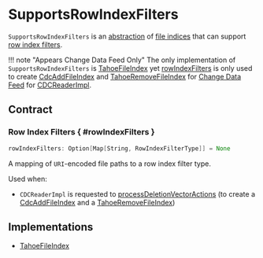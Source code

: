 # SupportsRowIndexFilters

`SupportsRowIndexFilters` is an [abstraction](#contract) of [file indices](#implementations) that can support [row index filters](#rowIndexFilters).

!!! note "Appears Change Data Feed Only"
    The only implementation of `SupportsRowIndexFilters` is [TahoeFileIndex](TahoeFileIndex.md) yet [rowIndexFilters](#rowIndexFilters) is only used to create [CdcAddFileIndex](change-data-feed/CdcAddFileIndex.md#rowIndexFilters) and [TahoeRemoveFileIndex](change-data-feed/TahoeRemoveFileIndex.md#rowIndexFilters) for [Change Data Feed](change-data-feed/index.md) for [CDCReaderImpl](change-data-feed/CDCReaderImpl.md#processDeletionVectorActions).

## Contract

### Row Index Filters { #rowIndexFilters }

```scala
rowIndexFilters: Option[Map[String, RowIndexFilterType]] = None
```

A mapping of `URI`-encoded file paths to a row index filter type.

Used when:

* `CDCReaderImpl` is requested to [processDeletionVectorActions](change-data-feed/CDCReaderImpl.md#processDeletionVectorActions) (to create a [CdcAddFileIndex](change-data-feed/CdcAddFileIndex.md#rowIndexFilters) and a [TahoeRemoveFileIndex](change-data-feed/TahoeRemoveFileIndex.md#rowIndexFilters))

## Implementations

* [TahoeFileIndex](TahoeFileIndex.md)
